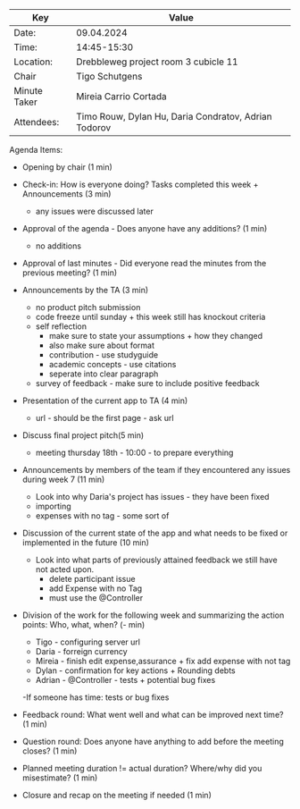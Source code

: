 | Key | Value                                                |
| --- |------------------------------------------------------|
| Date: | 09.04.2024                                           |
| Time: | 14:45-15:30                                          |
| Location: | Drebbleweg project room 3 cubicle 11                 |
| Chair | Tigo Schutgens                                |
| Minute Taker | Mireia Carrio Cortada                               |
| Attendees: | Timo Rouw, Dylan Hu, Daria Condratov, Adrian Todorov |
Agenda Items:
- Opening by chair (1 min)

- Check-in: How is everyone doing? Tasks completed this week + Announcements (3 min)
  - any issues were discussed later

- Approval of the agenda - Does anyone have any additions? (1 min)
  - no additions

- Approval of last minutes - Did everyone read the minutes from the previous meeting? (1 min)

- Announcements by the TA (3 min)
  - no product pitch submission
  - code freeze until sunday + this week still has knockout criteria
  - self reflection 
    - make sure to state your assumptions + how they changed
    - also make sure about format
    - contribution - use studyguide
    - academic concepts - use citations
    - seperate into clear paragraph
  - survey of feedback - make sure to include positive feedback
    
- Presentation of the current app to TA (4 min)
  - url - should be the first page - ask url
- Discuss final project pitch(5 min)
  - meeting thursday 18th - 10:00 - to prepare everything

- Announcements by members of the team if they encountered any issues during week 7 (11 min)
    - Look into why Daria's project has issues - they have been fixed
    - importing
    - expenses with no tag - some sort of

- Discussion of the current state of the app and what needs to be fixed or implemented in the future (10 min)
    - Look into what parts of previously attained feedback we still have not acted upon.
      - delete participant issue
      - add Expense with no Tag
      - must use the @Controller
    
- Division of the work for the following week and summarizing the action points: Who, what, when? (- min)
  - Tigo - configuring server url
  - Daria - forreign currency
  - Mireia - finish edit expense,assurance + fix add expense with not tag
  - Dylan - confirmation for key actions + Rounding debts
  - Adrian - @Controller - tests + potential bug fixes

  -If someone has time: tests or bug fixes

- Feedback round: What went well and what can be improved next time? (1 min)

- Question round: Does anyone have anything to add before the meeting closes? (1 min)

- Planned meeting duration != actual duration? Where/why did you misestimate? (1 min)

- Closure and recap on the meeting if needed (1 min)
